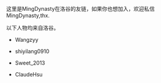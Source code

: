 这里是MingDynasty在洛谷的友链，如果你也想加入，欢迎私信MingDynasty,thx.

以下人物均来自洛谷。

- Wangzyy

- shiyilang0910

- Sweet_2013

- ClaudeHsu

